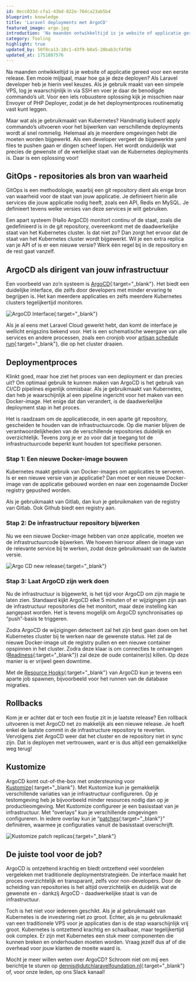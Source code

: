 ```yaml
---
id: 0ecc033d-cfa1-43bd-822e-764ca23ab5b4
blueprint: knowledge
title: 'Laravel deployments met ArgoCD'
featured_image: argo.jpg
introduction: 'Na maanden ontwikkeltijd is je website of applicatie gereed voor een eerste release. Een mooie mijlpaal, maar hoe ga je deze deployen? Voor een traditionele VPS gebruik je waarschijnlijk een tool als PHP Deployer of Envoyer. Zo kun je de procedure voor het deployen op één plek vastleggen. Maar wat als je gebruikmaakt van Kubernetes? ArgoCD biedt uitkomst!'
category: Tooling
highlight: true
updated_by: 50f8ca13-10c1-43f9-b0a5-20bab3cf4f86
updated_at: 1751887576
---
```

Na maanden ontwikkeltijd is je website of applicatie gereed voor een eerste release. Een mooie mijlpaal, maar hoe ga je deze deployen? Als Laravel developer heb je hierin veel keuzes. Als je gebruik maakt van een simpele VPS, log je waarschijnlijk in via SSH en voer je daar de benodigde commando’s uit. Voor een iets robuustere oplossing kijk je misschien naar Envoyer of PHP Deployer, zodat je de het deploymentproces routinematig vast kunt leggen.

Maar wat als je gebruikmaakt van Kubernetes? Handmatig kubectl apply commando’s uitvoeren voor het bijwerken van verschillende deployments wordt al snel rommelig. Helemaal als je meerdere omgevingen hebt die moeten worden bijgewerkt. Als een developer vergeet de bijgewerkte yaml files te pushen gaan er dingen scheef lopen. Het wordt onduidelijk wat precies de gewenste of de werkelijke staat van de Kubernetes deployments is. Daar is een oplossing voor!
<br />



## GitOps - repositories als bron van waarheid
GitOps is een methodologie, waarbij een git repository dient als enige bron van waarheid voor de staat van jouw applicatie. Je definieert hierin alle services die jouw applicatie nodig heeft, zoals een API, Redis en MySQL. Je definieert tevens welke versies van deze services je wilt gebruiken.

Een apart systeem (Hallo ArgoCD) monitort continu of de staat, zoals die gedefinieerd is in de git repository, overeenkomt met de daadwerkelijke staat van het Kubernetes cluster. Is dat niet zo? Dan zorgt het ervoor dat de staat van het Kubernetes cluster wordt bijgewerkt. Wil je een extra replica van je API of is er een nieuwe versie? Werk één regel bij in de repository en de rest gaat vanzelf.
<br />


## ArgoCD als dirigent van jouw infrastructuur
Een voorbeeld van zo’n systeem is [ArgoCD](https://argo-cd.readthedocs.io/en/stable/){:target="_blank"}. Het biedt een duidelijke interface, die zelfs door developers met minder ervaring te begrijpen is. Het kan meerdere applicaties en zelfs meerdere Kubernetes clusters tegelijkertijd monitoren. 

![ArgoCD Interface](https://dutchlaravelfoundation.nl/assets/uploads/knowledge/argocd-interface.png){:target="_blank"}

Als je al eens met Laravel Cloud gewerkt hebt, dan komt de interface je wellicht enigszins bekend voor. Het is een schematische weergave van alle services en andere processen, zoals een cronjob voor [artisan schedule run](https://laravel.com/docs/12.x/scheduling#running-the-scheduler){:target="_blank"}, die op het cluster draaien.
<br />


## Deploymentproces
Klinkt goed, maar hoe ziet het proces van een deployment er dan precies uit? Om optimaal gebruik te kunnen maken van ArgoCD is het gebruik van CI/CD pipelines eigenlijk onmisbaar. Als je gebruikmaakt van Kubernetes, dan heb je waarschijnlijk al een pipeline ingericht voor het maken van een Docker-image. Het enige dat dan verandert, is de daadwerkelijke deployment stap in het proces.

Het is raadzaam om de applicatiecode, in een aparte git repository, gescheiden te houden van de infrastructuurcode. Op die manier blijven de verantwoordelijkheden van de verschillende repositories duidelijk en overzichtelijk. Tevens zorg je er zo voor dat je toegang tot de infrastructuurcode beperkt kunt houden tot specifieke personen.
<br />


### Stap 1: Een nieuwe Docker-image bouwen
Kubernetes maakt gebruik van Docker-images om applicaties te serveren. Is er een nieuwe versie van je applicatie? Dan moet er een nieuwe Docker-image van de applicatie gebouwd worden en naar een zogenaamde Docker registry gepushed worden. 
<br />


Als je gebruikmaakt van Gitlab, dan kun je gebruikmaken van de registry van Gitlab. Ook Github biedt een registry aan.
<br />


### Stap 2: De infrastructuur repository bijwerken
Nu we een nieuwe Docker-image hebben van onze applicatie, moeten we de infrastructuurcode bijwerken. We hoeven hiervoor alleen de image van de relevante service bij te werken, zodat deze gebruikmaakt van de laatste versie. 

![Argo CD new release](https://dutchlaravelfoundation.nl/assets/uploads/knowledge/argocd---new-release.png){:target="_blank"}
<br />


### Stap 3: Laat ArgoCD zijn werk doen
Nu de infrastructuur is bijgewerkt, is het tijd voor ArgoCD om zijn magie te laten zien. Standaard kijkt ArgoCD elke 5 minuten of er wijzigingen zijn aan de infrastructuur repositories die het monitort, maar deze instelling kan aangepast worden. Het is tevens mogelijk om ArgoCD synchronisaties op “push”-basis te triggeren.

Zodra ArgoCD de wijzigingen detecteert zal het zijn best gaan doen om het Kubernetes cluster bij te werken naar de gewenste status. Het zal de nieuwe Docker-image uit de registry pullen en een nieuwe container opspinnen in het cluster. Zodra deze klaar is om connecties te ontvangen ([Readiness](https://kubernetes.io/docs/tasks/configure-pod-container/configure-liveness-readiness-startup-probes/){:target="_blank"}) zal deze de oude container(s) killen. Op deze manier is er vrijwel geen downtime.

Met de [Resource Hooks](https://argo-cd.readthedocs.io/en/stable/user-guide/resource_hooks/){:target="_blank"} van ArgoCD kun je tevens een aparte job spawnen, bijvoorbeeld voor het runnen van de database migraties.
<br />


## Rollbacks
Kom je er achter dat er toch een foutje zit in je laatste release? Een rollback uitvoeren is met ArgoCD net zo makkelijk als een nieuwe release. Je hoeft enkel de laatste commit in de infrastructure repository te reverten. Vervolgens ziet ArgoCD weer dat het cluster en de repository niet in sync zijn. Dat is deployen met vertrouwen, want er is dus altijd een gemakkelijke weg terug!
<br />


## Kustomize
ArgoCD komt out-of-the-box met ondersteuning voor [Kustomize](https://kustomize.io/){:target="_blank"}. Met Kustomize kun je gemakkelijk verschillende variaties van je infrastructuur configureren. Op je testomgeving heb je bijvoorbeeld minder resources nodig dan op je productieomgeving. Met Kustomize configureer je een basisstaat van je infrastructuur. Met “overlays” kun je verschillende omgevingen configureren. In iedere overlay kun je “[patches](https://kubectl.docs.kubernetes.io/references/kustomize/kustomization/patches/){:target="_blank"}” definiëren, waarmee je configuraties vanuit de basisstaat overschrijft. 

![Kustomize patch replicas](https://dutchlaravelfoundation.nl/assets/uploads/knowledge/kustomize-patch-replicas.png){:target="_blank"}
<br />


## De juiste tool voor de job?
ArgoCD is ontzettend krachtig en biedt ontzettend veel voordelen vergeleken met traditionele deploymentstrategieën. De interface maakt het proces overzichtelijk en transparant, zelfs voor non-developers. Door de scheiding van repositories is het altijd overzichtelijk en duidelijk wat de gewenste en - dankzij ArgoCD - daadwerkelijke staat is van de infrastructuur.

Toch is het niet voor iedereen geschikt. Als je al gebruikmaakt van Kubernetes is de investering niet zo groot. Echter, als je nu gebruikmaakt van een traditionele VPS voor je applicaties dan is de stap waarschijnlijk vrij groot. Kubernetes is ontzettend krachtig en schaalbaar, maar tegelijkertijd ook complex. Er zijn met Kubernetes een stuk meer componenten die kunnen breken en onderhouden moeten worden. Vraag jezelf dus af of die overhead voor jouw klanten de moeite waard is.

Mocht je meer willen weten over ArgoCD? Schroom niet om mij een berichtje te sturen op [dennis@dutchlaravelfoundation.nl](mailto:dennis@dutchlaravelfoundation.nl){:target="_blank"} of, voor onze leden, op ons Slack kanaal!